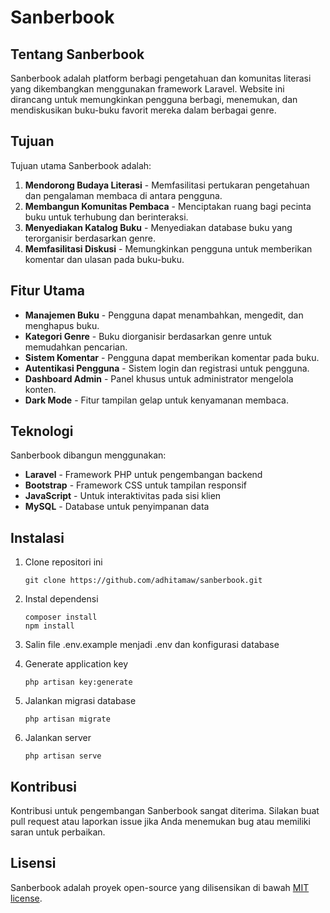 # Sanberbook

## Tentang Sanberbook

Sanberbook adalah platform berbagi pengetahuan dan komunitas literasi yang dikembangkan menggunakan framework Laravel. Website ini dirancang untuk memungkinkan pengguna berbagi, menemukan, dan mendiskusikan buku-buku favorit mereka dalam berbagai genre.

## Tujuan

Tujuan utama Sanberbook adalah:

1. **Mendorong Budaya Literasi** - Memfasilitasi pertukaran pengetahuan dan pengalaman membaca di antara pengguna.
2. **Membangun Komunitas Pembaca** - Menciptakan ruang bagi pecinta buku untuk terhubung dan berinteraksi.
3. **Menyediakan Katalog Buku** - Menyediakan database buku yang terorganisir berdasarkan genre.
4. **Memfasilitasi Diskusi** - Memungkinkan pengguna untuk memberikan komentar dan ulasan pada buku-buku.

## Fitur Utama

- **Manajemen Buku** - Pengguna dapat menambahkan, mengedit, dan menghapus buku.
- **Kategori Genre** - Buku diorganisir berdasarkan genre untuk memudahkan pencarian.
- **Sistem Komentar** - Pengguna dapat memberikan komentar pada buku.
- **Autentikasi Pengguna** - Sistem login dan registrasi untuk pengguna.
- **Dashboard Admin** - Panel khusus untuk administrator mengelola konten.
- **Dark Mode** - Fitur tampilan gelap untuk kenyamanan membaca.

## Teknologi

Sanberbook dibangun menggunakan:

- **Laravel** - Framework PHP untuk pengembangan backend
- **Bootstrap** - Framework CSS untuk tampilan responsif
- **JavaScript** - Untuk interaktivitas pada sisi klien
- **MySQL** - Database untuk penyimpanan data

## Instalasi

1. Clone repositori ini
   ```
   git clone https://github.com/adhitamaw/sanberbook.git
   ```

2. Instal dependensi
   ```
   composer install
   npm install
   ```

3. Salin file .env.example menjadi .env dan konfigurasi database

4. Generate application key
   ```
   php artisan key:generate
   ```

5. Jalankan migrasi database
   ```
   php artisan migrate
   ```

6. Jalankan server
   ```
   php artisan serve
   ```

## Kontribusi

Kontribusi untuk pengembangan Sanberbook sangat diterima. Silakan buat pull request atau laporkan issue jika Anda menemukan bug atau memiliki saran untuk perbaikan.

## Lisensi

Sanberbook adalah proyek open-source yang dilisensikan di bawah [MIT license](https://opensource.org/licenses/MIT).
